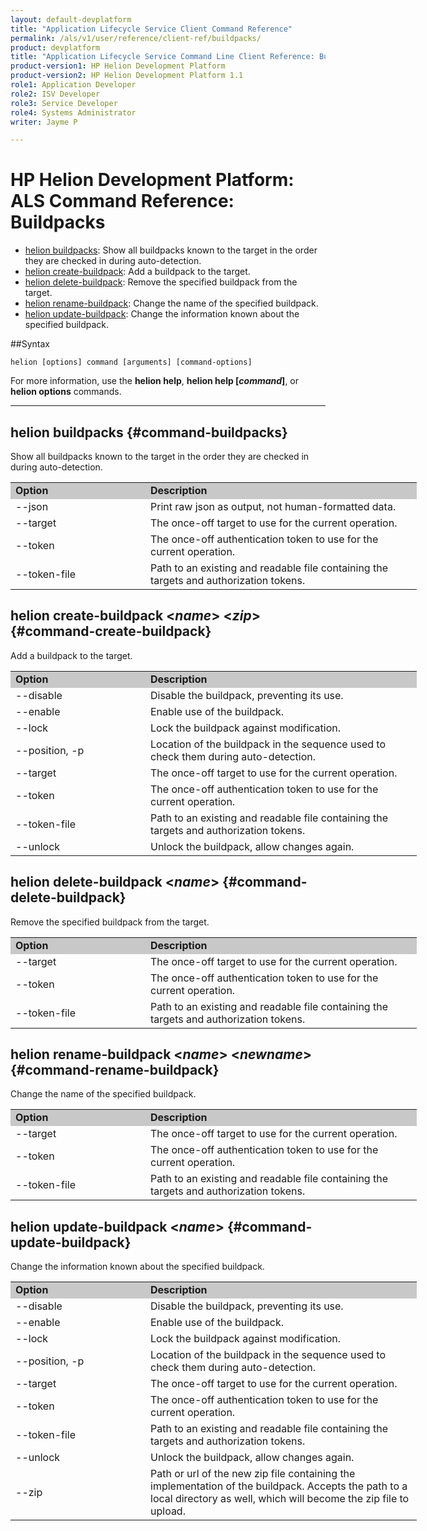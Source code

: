 ```yaml
---
layout: default-devplatform
title: "Application Lifecycle Service Client Command Reference"
permalink: /als/v1/user/reference/client-ref/buildpacks/
product: devplatform
title: "Application Lifecycle Service Command Line Client Reference: Buildpacks"
product-version1: HP Helion Development Platform
product-version2: HP Helion Development Platform 1.1
role1: Application Developer 
role2: ISV Developer
role3: Service Developer
role4: Systems Administrator
writer: Jayme P

---
```

<!--UNDER REVISION-->

# HP Helion Development Platform: ALS Command Reference: Buildpacks

- [helion buildpacks](#command-buildpacks): Show all buildpacks known to the target in the order they are checked in during auto-detection.
- [helion create-buildpack](#command-create-buildpack): Add a buildpack to the target.
- [helion delete-buildpack](#command-delete-buildpack): Remove the specified buildpack from the target.
- [helion rename-buildpack](#command-rename-buildpack): Change the name of the specified buildpack.
- [helion update-buildpack](#command-update-buildpack): Change the information known about the specified buildpack.

##Syntax

	helion [options] command [arguments] [command-options]
For more information, use the **helion help**, **helion help [*command*]**, or **helion options** commands.

<hr>
      
## helion buildpacks {#command-buildpacks}   
Show all buildpacks known to the target in the order they are checked in during auto-detection.

<table style="text-align: left; vertical-align: top; width:650px;">
<tr style="background-color: #C8C8C8;">
<td style="width: 200px;"><b>Option</b></td><td><b>Description</b></td>
</tr><tr><td>--json</td><td>Print raw json as output, not human-formatted data.</td></tr>
<tr><td>--target</td>
<td>The once-off target to use for the current operation.</td>
</tr>    <tr><td>--token</td>
<td>The once-off authentication token to use for the current
operation.</td>
</tr>    <tr><td>--token-file</td>
<td>Path to an existing and readable file containing the targets and
authorization tokens.</td>
</tr>
</table>

## helion create-buildpack <*name*> <*zip*> {#command-create-buildpack}     
Add a buildpack to the target.
    
<table style="text-align: left; vertical-align: top; width:650px;">
<tr style="background-color: #C8C8C8;">
<td style="width: 200px;"><b>Option</b></td><td><b>Description</b></td>
<tr><td>--disable</td><td>Disable the buildpack, preventing its use.</td></tr>
<tr><td>--enable</td><td>Enable use of the buildpack.</td></tr>
<tr><td>--lock</td><td>Lock the buildpack against modification.</td></tr>
<tr><td>--position, -p</td><td>Location of the buildpack in the sequence used to check them during auto-detection.</td></tr>
<tr><td>--target</td>
<td>The once-off target to use for the current operation.</td>
</tr>    <tr><td>--token</td>
<td>The once-off authentication token to use for the current
operation.</td>
</tr>    <tr><td>--token-file</td>
<td>Path to an existing and readable file containing the targets and
authorization tokens.</td>
</tr>
<tr><td>--unlock</td><td>Unlock the buildpack, allow changes again.</td></tr>
</table>

## helion delete-buildpack <*name*> {#command-delete-buildpack}    
Remove the specified buildpack from the target.

<table style="text-align: left; vertical-align: top; width:650px;">
<tr style="background-color: #C8C8C8;">
<td style="width: 200px;"><b>Option</b></td><td><b>Description</b></td>
<tr><td>--target</td>
<td>The once-off target to use for the current operation.</td>
</tr>    <tr><td>--token</td>
<td>The once-off authentication token to use for the current
operation.</td>
</tr>    <tr><td>--token-file</td>
<td>Path to an existing and readable file containing the targets and
authorization tokens.</td>
</tr>
</table>

## helion rename-buildpack <*name*> <*newname*> {#command-rename-buildpack}     
Change the name of the specified buildpack.

<table style="text-align: left; vertical-align: top; width:650px;">
<tr style="background-color: #C8C8C8;">
<td style="width: 200px;"><b>Option</b></td><td><b>Description</b></td>
<tr><td>--target</td>
<td>The once-off target to use for the current operation.</td>
</tr>    <tr><td>--token</td>
<td>The once-off authentication token to use for the current
operation.</td>
</tr>    <tr><td>--token-file</td>
<td>Path to an existing and readable file containing the targets and
authorization tokens.</td>
</tr>
</table>

## helion update-buildpack <*name*> {#command-update-buildpack}     
Change the information known about the specified buildpack.

<table style="text-align: left; vertical-align: top; width:650px;">
<tr style="background-color: #C8C8C8;">
<td style="width: 200px;"><b>Option</b></td><td><b>Description</b></td>
<tr><td>--disable</td><td>Disable the buildpack, preventing its use.</td></tr>
<tr><td>--enable</td><td>Enable use of the buildpack.</td></tr>
<tr><td>--lock</td><td>Lock the buildpack against modification.</td></tr>
<tr><td>--position, -p</td><td>Location of the buildpack in the sequence used to check them during auto-detection.</td></tr><tr><td>--target</td>
<td>The once-off target to use for the current operation.</td>
</tr>    <tr><td>--token</td>
<td>The once-off authentication token to use for the current
operation.</td>
</tr>    <tr><td>--token-file</td>
<td>Path to an existing and readable file containing the targets and
authorization tokens.</td>
</tr>
<tr><td>--unlock</td><td>Unlock the buildpack, allow changes again.</td></tr>
<tr><td>--zip</td><td>Path or url of the new zip file containing the implementation of the buildpack. Accepts the path to a local directory as well, which will become the zip file to upload.</td></tr>
</table>